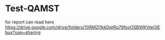 # Test-QAMST
for report can read here https://drive.google.com/drive/folders/10RMZI1kkDqtRu79fsoOSBWKVteOlEbux?usp=sharing 
